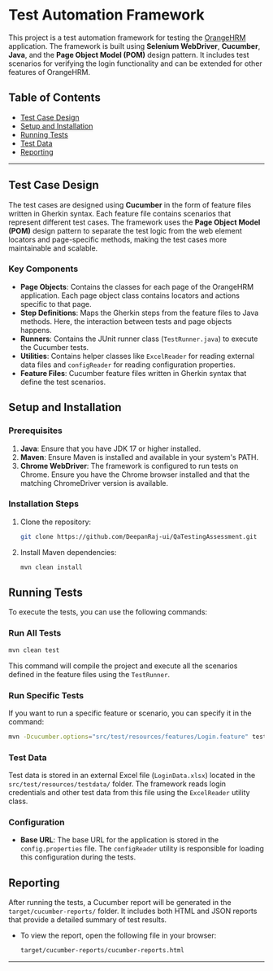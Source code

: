 
# Test Automation Framework

This project is a test automation framework for testing the [OrangeHRM](https://www.orangehrm.com/) application. The framework is built using **Selenium WebDriver**, **Cucumber**, **Java**, and the **Page Object Model (POM)** design pattern. It includes test scenarios for verifying the login functionality and can be extended for other features of OrangeHRM.

## Table of Contents

- [Test Case Design](#test-case-design)
- [Setup and Installation](#setup-and-installation)
- [Running Tests](#running-tests)
- [Test Data](#test-data)
- [Reporting](#reporting)

---

## Test Case Design

The test cases are designed using **Cucumber** in the form of feature files written in Gherkin syntax. Each feature file contains scenarios that represent different test cases. The framework uses the **Page Object Model (POM)** design pattern to separate the test logic from the web element locators and page-specific methods, making the test cases more maintainable and scalable.
  
### Key Components

- **Page Objects**: Contains the classes for each page of the OrangeHRM application. Each page object class contains locators and actions specific to that page.
- **Step Definitions**: Maps the Gherkin steps from the feature files to Java methods. Here, the interaction between tests and page objects happens.
- **Runners**: Contains the JUnit runner class (`TestRunner.java`) to execute the Cucumber tests.
- **Utilities**: Contains helper classes like `ExcelReader` for reading external data files and `configReader` for reading configuration properties.
- **Feature Files**: Cucumber feature files written in Gherkin syntax that define the test scenarios.

## Setup and Installation

### Prerequisites

1. **Java**: Ensure that you have JDK 17 or higher installed.
2. **Maven**: Ensure Maven is installed and available in your system's PATH.
3. **Chrome WebDriver**: The framework is configured to run tests on Chrome. Ensure you have the Chrome browser installed and that the matching ChromeDriver version is available.

### Installation Steps

1. Clone the repository:
   ```bash
   git clone https://github.com/DeepanRaj-ui/QaTestingAssessment.git
   ```

2. Install Maven dependencies:
   ```bash
   mvn clean install
   ```

## Running Tests

To execute the tests, you can use the following commands:

### Run All Tests
```bash
mvn clean test
```

This command will compile the project and execute all the scenarios defined in the feature files using the `TestRunner`.

### Run Specific Tests
If you want to run a specific feature or scenario, you can specify it in the command:
```bash
mvn -Dcucumber.options="src/test/resources/features/Login.feature" test
```

### Test Data

Test data is stored in an external Excel file (`LoginData.xlsx`) located in the `src/test/resources/testdata/` folder. The framework reads login credentials and other test data from this file using the `ExcelReader` utility class.

### Configuration

- **Base URL**: The base URL for the application is stored in the `config.properties` file. The `configReader` utility is responsible for loading this configuration during the tests.

## Reporting

After running the tests, a Cucumber report will be generated in the `target/cucumber-reports/` folder. It includes both HTML and JSON reports that provide a detailed summary of test results.

- To view the report, open the following file in your browser:
  ```bash
  target/cucumber-reports/cucumber-reports.html
  ```
---

